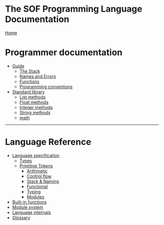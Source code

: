 # The SOF Programming Language Documentation

[Home](Home.md)

# Programmer documentation

- [Guide](Guide.md)
  - [The Stack](Guide/Stack.md)
  - [Names and Errors](Guide/Names-Errors.md)
  - [Functions](Guide/Functions.md)
  - [Programming conventions](Programming-conventions.md)
- [Standard library](Standard-Library.md)
  - [List methods](Standard-Library/List.md)
  - [Float methods]()
  - [Integer methods]()
  - [String methods]()
  - [math](Standard-Library/math.md)

---

# Language Reference

- [Language specification](Reference/Language-Specification.md)
  - [Types](Reference/Types.md)
  - [Primitive Tokens](Reference/PTs.md)
    - [Arithmetic](Reference/PTs/Arithmetic-Logic.md)
    - [Control flow](Reference/PTs/Control-flow.md)
    - [Stack & Naming](Reference/PTs/Stack.md)
    - [Functional](Reference/PTs/Functional.md)
    - [Typing](Reference/PTs/Typing.md)
    - [Modules](Reference/PTs/Modules.md)
- [Built-in functions](Reference/Builtin-functions.md)
- [Module system](Reference/Module-System.md)
- [Language internals](Reference/Language-Internals.md)
- [Glossary](Reference/Glossary.md)
